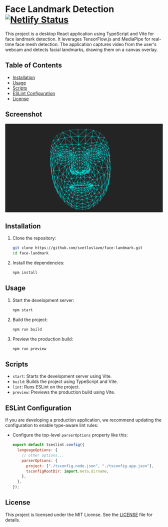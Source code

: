 # Face Landmark Detection [![Netlify Status](https://api.netlify.com/api/v1/badges/14a5657a-ca88-4967-a244-5e20142c7998/deploy-status)](https://app.netlify.com/sites/facelandmarkdetection/deploys)

This project is a desktop React application using TypeScript and Vite for face landmark detection. It leverages TensorFlow.js and MediaPipe for real-time face mesh detection. The application captures video from the user's webcam and detects facial landmarks, drawing them on a canvas overlay.

## Table of Contents

- [Installation](#installation)
- [Usage](#usage)
- [Scripts](#scripts)
- [ESLint Configuration](#eslint-configuration)
- [License](#license)

## Screenshot

![Screenshot of Face Landmark Detection](./src/assets/screenshot.png)

## Installation

1. Clone the repository:

   ```sh
   git clone https://github.com/svetloslavm/face-landmark.git
   cd face-landmark
   ```

2. Install the dependencies:
   ```sh
   npm install
   ```

## Usage

1. Start the development server:

   ```sh
   npm start
   ```

2. Build the project:

   ```sh
   npm run build
   ```

3. Preview the production build:
   ```sh
   npm run preview
   ```

## Scripts

- `start`: Starts the development server using Vite.
- `build`: Builds the project using TypeScript and Vite.
- `lint`: Runs ESLint on the project.
- `preview`: Previews the production build using Vite.

## ESLint Configuration

If you are developing a production application, we recommend updating the configuration to enable type-aware lint rules:

- Configure the top-level `parserOptions` property like this:

  ```js
  export default tseslint.config({
    languageOptions: {
      // other options...
      parserOptions: {
        project: ["./tsconfig.node.json", "./tsconfig.app.json"],
        tsconfigRootDir: import.meta.dirname,
      },
    },
  });
  ```

## License

This project is licensed under the MIT License. See the [LICENSE](LICENSE) file for details.
